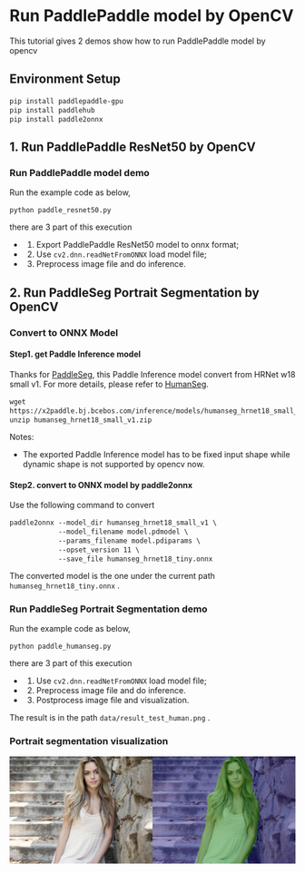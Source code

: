 # Run PaddlePaddle model by OpenCV

This tutorial gives 2 demos show how to run PaddlePaddle model by opencv

## Environment Setup

```shell
pip install paddlepaddle-gpu
pip install paddlehub
pip install paddle2onnx
```

## 1. Run PaddlePaddle ResNet50 by OpenCV

### Run PaddlePaddle model demo

Run the example code as below, 

```shell
python paddle_resnet50.py
```

there are 3 part of this execution

* 1. Export PaddlePaddle ResNet50 model to onnx format; 
* 2. Use `cv2.dnn.readNetFromONNX` load model file; 
* 3. Preprocess image file and do inference.

## 2. Run PaddleSeg Portrait Segmentation by OpenCV

### Convert to ONNX Model

#### Step1. get Paddle Inference model

Thanks for [PaddleSeg](https://github.com/PaddlePaddle/PaddleSeg), this Paddle Inference model convert from HRNet w18 small v1. For more details, please refer to [HumanSeg](https://github.com/PaddlePaddle/PaddleSeg/blob/release/2.1/contrib/HumanSeg/README.md).

```shell
wget https://x2paddle.bj.bcebos.com/inference/models/humanseg_hrnet18_small_v1.zip
unzip humanseg_hrnet18_small_v1.zip
```

Notes:

* The exported Paddle Inference model has to be fixed input shape while dynamic shape is not supported by opencv now.

#### Step2. convert to ONNX model by paddle2onnx

Use the following command to convert

```
paddle2onnx --model_dir humanseg_hrnet18_small_v1 \
            --model_filename model.pdmodel \
            --params_filename model.pdiparams \
            --opset_version 11 \
            --save_file humanseg_hrnet18_tiny.onnx
```

The converted model is the one under the current path `humanseg_hrnet18_tiny.onnx` .

### Run PaddleSeg Portrait Segmentation demo

Run the example code as below, 

```shell
python paddle_humanseg.py
```

there are 3 part of this execution

* 1. Use `cv2.dnn.readNetFromONNX` load model file; 
* 2. Preprocess image file and do inference.
* 3. Postprocess image file and visualization.

The result is in the path `data/result_test_human.png` .

### Portrait segmentation visualization

<img src="./data/human_image.jpg" width="50%" height="50%"><img src="./data/result_test_human.png" width="50%" height="50%">
